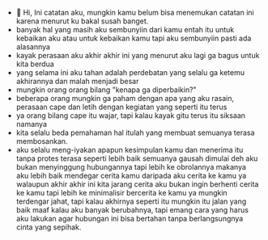 - 👋 Hi, Ini catatan aku, mungkin kamu belum bisa menemukan catatan ini karena menurut ku bakal susah banget.
- banyak hal yang masih aku sembunyiin dari kamu entah itu untuk kebaikan aku atau untuk kebaikan kamu tapi aku sembunyiin pasti ada alasannya
- kayak perasaan aku akhir akhir ini yang menurut aku lagi ga bagus untuk kita berdua
- yang selama ini aku tahan adalah perdebatan yang selalu ga ketemu akhirannya dan malah menjadi besar
- mungkin orang orang bilang "kenapa ga diperbaikin?"
- beberapa orang mungkin ga paham dengan apa yang aku rasain, perasaan cape dan letih dengan kegiatan yang seperti itu terus
- ya orang bilang cape itu wajar, tapi kalau kayak gitu terus itu siksaan namanya
- kita selalu beda pemahaman hal itulah yang membuat semuanya terasa membosankan.
- aku selalu meng-iyakan apapun kesimpulan kamu dan menerima itu tanpa protes
  terasa seperti lebih baik semuanya gausah dimulai deh
  aku bukan menyinggung hubungannya tapi lebih ke obrolannya
  makanya aku lebih baik mendegar cerita kamu daripada aku cerita ke kamu ya walaupun akhir akhir ini kita jarang cerita
  aku bukan ingin berhenti cerita ke kamu tapi lebih ke minimalisir bercerita ke kamu
  ya mungkin terdengar jahat, tapi kalau akhirnya seperti itu mungkin itu jalan yang baik
  maaf kalau aku banyak berubahnya, tapi emang cara yang harus aku lakukan agar hubungan ini bisa bertahan tanpa berlangsungnya cinta yang sepihak.
